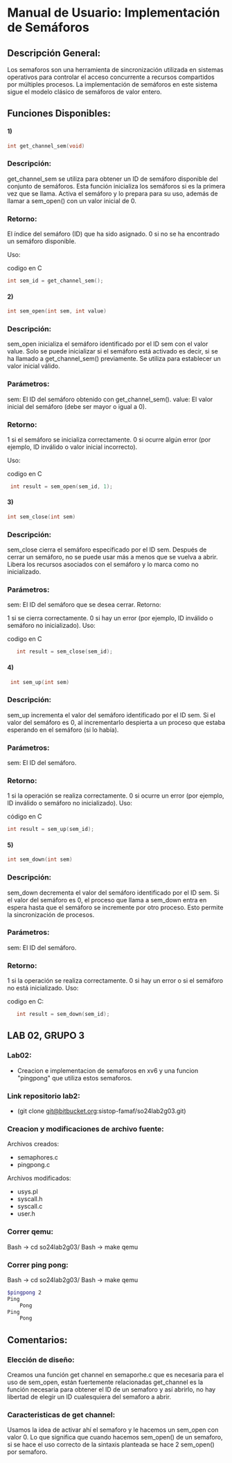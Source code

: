 # Manual de Usuario: Implementación de Semáforos


## Descripción General:
Los semaforos son una herramienta de sincronización utilizada en sistemas operativos para controlar el acceso concurrente a recursos compartidos por múltiples procesos. La implementación de semáforos en este sistema sigue el modelo clásico de semáforos de valor entero.

## Funciones Disponibles:
#### 1)

```c
int get_channel_sem(void)
```
### Descripción:
get_channel_sem se utiliza para obtener un ID de semáforo disponible del conjunto de semáforos. Esta función inicializa los semáforos si es la primera vez que se llama.
Activa el semáforo y lo prepara para su uso, además de llamar a sem_open() con un valor inicial de 0.

### Retorno:

El índice del semáforo (ID) que ha sido asignado.
0 si no se ha encontrado un semáforo disponible.

Uso:

codigo en C
```c
int sem_id = get_channel_sem();
```
#### 2)

```c
int sem_open(int sem, int value)
```

### Descripción:
sem_open inicializa el semáforo identificado por el ID sem con el valor value. Solo se puede inicializar si el semáforo está activado es decir, si se ha llamado a get_channel_sem() previamente. Se utiliza para establecer un valor inicial válido.

### Parámetros:

sem: El ID del semáforo obtenido con get_channel_sem().
value: El valor inicial del semáforo (debe ser mayor o igual a 0).

### Retorno:

1 si el semáforo se inicializa correctamente.
0 si ocurre algún error (por ejemplo, ID inválido o valor inicial incorrecto).

Uso:

codigo en C
```c
 int result = sem_open(sem_id, 1);
 ```


#### 3)

```c
int sem_close(int sem)
```
### Descripción:
sem_close cierra el semáforo especificado por el ID sem. Después de cerrar un semáforo, no se puede usar más a menos que se vuelva a abrir. Libera los recursos asociados con el semáforo y lo marca como no inicializado.

### Parámetros:

sem: El ID del semáforo que se desea cerrar.
Retorno:

1 si se cierra correctamente.
0 si hay un error (por ejemplo, ID inválido o semáforo no inicializado).
Uso:

codigo en C
```c
   int result = sem_close(sem_id);
```   

#### 4)

```c
 int sem_up(int sem)
```
### Descripción:
sem_up incrementa el valor del semáforo identificado por el ID sem. Si el valor del semáforo es 0, al incrementarlo despierta a un proceso que estaba esperando en el semáforo (si lo había).

### Parámetros:

sem: El ID del semáforo.

### Retorno:

1 si la operación se realiza correctamente.
0 si ocurre un error (por ejemplo, ID inválido o semáforo no inicializado).
Uso:

código en C
```c
int result = sem_up(sem_id);
```


#### 5)
```c
int sem_down(int sem)
```
### Descripción:
sem_down decrementa el valor del semáforo identificado por el ID sem. Si el valor del semáforo es 0, el proceso que llama a sem_down entra en espera hasta que el semáforo se incremente por otro proceso. Esto permite la sincronización de procesos.

### Parámetros:

sem: El ID del semáforo.

### Retorno:

1 si la operación se realiza correctamente.
0 si hay un error o si el semáforo no está inicializado.
Uso:

codigo en C: 
```c
   int result = sem_down(sem_id);
```

## LAB 02, GRUPO 3

### Lab02: 
- Creacion e implementacion de semaforos en xv6 y una funcion "pingpong" que utiliza estos semaforos.


### Link repositorio lab2:
- (git clone git@bitbucket.org:sistop-famaf/so24lab2g03.git)


### Creacion y modificaciones de archivo fuente:
Archivos creados: 
- semaphores.c
- pingpong.c

Archivos modificados:
- usys.pl
- syscall.h
- syscall.c
- user.h


### Correr qemu:
Bash -> cd so24lab2g03/
Bash -> make qemu 


### Correr ping pong:
Bash -> cd so24lab2g03/ 
Bash -> make qemu
```bash
$pingpong 2
Ping
    Pong
Ping
    Pong

```



## Comentarios: 

### Elección de diseño:
  Creamos una función get channel en semaporhe.c que es necesaria para el uso de sem_open, están fuertemente relacionadas
  get_channel es la función necesaria para obtener el ID de un semaforo y así abrirlo, no hay libertad de elegir un ID cualesquiera del semaforo 
  a abrir.

###  Caracteristicas de get channel:
 Usamos la idea de activar ahí el semaforo y le hacemos un sem_open con valor 0. Lo que significa que cuando hacemos sem_open() de un semaforo, si se hace el uso correcto de la sintaxis planteada se hace 2 sem_open() por semaforo.

   
	
